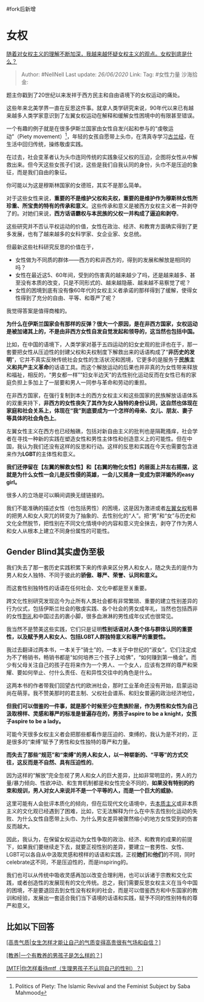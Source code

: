 #fork后新增

# 女权

[随着对女权主义的理解不断加深，我越来越怀疑女权主义的观点。女权到底是什么？](https://www.zhihu.com/question/401727574/answer/1299482121)

> Author: #NellNell
> Last update: *26/06/2020*
> Link:
> Tag: #女性力量 
> 沙海拾金:

题主你戳到了20世纪以来发祥于西方民主和自由语境下的女权运动的痛处。

这些年来北美学界一直在反思这件事。就拿人类学研究来说，90年代以来已有越来越多人类学家意识到了左翼女权运动在解释和缓解女性困境中的有限甚至错误。

一个有趣的例子就是在很多伊斯兰国家由女性自发兴起和参与的“虔敬运动”（Piety movement）[^1]，年轻的女孩自愿带上头巾，在清真寺学习[古兰经](https://zhida.zhihu.com/search?content_id=266336825&content_type=Answer&match_order=1&q=%E5%8F%A4%E5%85%B0%E7%BB%8F&zhida_source=entity)，在生活中回归传统，操练敬虔实践。

在过去，社会变革者认为头巾连同传统的实践象征父权的压迫，企图将女性从中解救出来。但今天这些女孩子们说，这些是我们自我认同的身份，头巾不是压迫的象征，而是我们自由的象征。

你可能以为这是穆斯林国家的女德班，其实不是那么简单。

对于这些女性来说，**重要的不是维护父权和夫权，重要的是维护作为穆斯林女性所珍重、所宝贵的特有的传承和意义**。这些传承和意义是被西方女权主义者一并剥夺了的。对她们来说，**西方话语霸权与本民族的父权一并构成了逼迫和剥夺**。

这些研究并不否认平权运动的价值，女性在政治、经济、和教育方面确实得到了更多发展，也有了越来越多的女科学家、女企业家、女总统。

但最新这些社科研究反思的价值在于，

- 女性做为不同质的群体——西方的和非西方的，得到的发展和解放是相同的吗？
- 女性在最近这5、60年间，受到的伤害真的越来越少了吗，还是越来越多、甚至没有本质的改变，只是不同形式的、越来越隐蔽、越来越不易察觉了呢？
- 女性的困境到底有没有像60年代的女权主义者承诺的那样得到了缓解，使得女性得到了充分的自由、平等、和尊严了呢？

我觉得答案是值得商榷的。

**为什么在伊斯兰国家会有那样的反弹？很大一个原因，是在非西方国家，女权运动是被加诸其上的，不是由非西方女性自发自觉发起和领导的，这当然也包括中国。**

比如，在中国的语境下，人类学家对基于五四运动的妇女史观的批评也在于，那一套要把女性从压迫性的封建父权和夫权制度下解救出来的话语构成了“**非历史的发明**”，它并不真实反映传统社会女性的生活状况和困境，它更多的是服务于**民族主义和共产主义革命**的话语工具。而这个解放运动的后果也并非真的为女性带来释放和福祉，相反的，“男女都一样”“妇女半边天”的去性别化运动反而在女性已有的家庭负担上多加上了一层要和男人一同参与革命和劳动的重担。

在非西方国家，在强行复制到本土的西方女权主义和这些国家的民族解放话语体系的双重夹持下，**非西方的女性丧失了其作为女人独特的身份认同，这自然也体现在家庭和社会关系上，体现在“我”到底要成为一个怎样的母亲、女儿、朋友、妻子等具体的社会角色上**。

左翼女性主义在西方也已经触礁，包括对新自由主义的批判也是隔靴搔痒，社会学者在寻找一种新的实践在塑造女性和男性主体性和创造意义上的可能性。但在中国，我认为我们还没有这样的反思和行动。这样的反思和实践在今天也需要包含进来作为**LGBT**的主体性和意义。

**我们还停留在【左翼的解救女性】和【右翼的物化女性】的层面上并左右摇摆，这就是为什么女性一会儿是反性侵的英雄，一会儿又摇身一变成为崇洋媚外的easy girl。**

很多人的立场是可以瞬间调换无缝链接的。

我们不能准确的描述女性（也包括男性）的困境，这是因为激进或者[左翼女权](https://zhida.zhihu.com/search?content_id=266336825&content_type=Answer&match_order=2&q=%E5%B7%A6%E7%BF%BC%E5%A5%B3%E6%9D%83&zhida_source=entity)粗暴的把男人和女人突兀的转变为了抽象的、去性别化的“人”。把“男”和“女”与历史和文化全然脱节，把性别在不同文化情境中的内容和意义完全抹去，剥夺了作为男人和女人从根本上建立不同身份属性的可能性。

## Gender Blind其实虚伪至极

我们失去了那一套历史实践积累下来的传承来区分男人和女人，随之失去的是作为男人和女人独特、不同于彼此的**骄傲、尊严、荣誉、认同和意义。**

而这套性别独特性的话语在任何社会、文化中都是至关重要。

跨文化性别研究发现迄今为止所有人类社会都有非常繁琐、重要的建立性别差异的行为仪式，包括伊斯兰社会的敬虔实践、各个社会的男女成年礼，当然也包括西非的女性[割礼](https://zhida.zhihu.com/search?content_id=266336825&content_type=Answer&match_order=1&q=%E5%89%B2%E7%A4%BC&zhida_source=entity)和中国过去的裹小脚，很多血淋淋的男性成年仪式也很常见。

我当然不是赞美这些实践，它们只是证明**性别话语对人类个体与群体认同的重要性，以及赋予男人和女人、包括LGBT人群独特意义和尊严的重要性。**

我过去翻译过两本书，一本关于“骑士”的，一本关于中世纪的“淑女”。它们注定成为不了畅销书，畅销书都是“如何培养三个孩子上哈佛”，“如何赚到第一桶金”。而少有父母关注自己的孩子在将来作为一个男人、一个女人，应该有怎样的尊严和荣耀、要如何举止、付什么责任、在和异性交往中的角色是什么。

这两本书的作者带我们回望古代的欧洲社会，那时工业革命还没有开始，启蒙运动尚在萌芽。我不赞美那时的君主制、父权社会谱系、和妇女普遍的政治经济地位，

**但我们可以借鉴的一件事，就是那个时候至少在贵族阶层，作为男性和女性为自己汲取榜样、灵感和尊严的标准是普遍存在的，男孩子aspire to be a knight，女孩子aspire to be a lady。**

可能今天很多女权主义者会把那些都看作是压迫的、束缚的，我认为是不对的，正是很多的“束缚”赋予了男性和女性独特的尊严和力量。

**而失去了那些“规范”和“束缚”的男人和女人，以一种崭新的、“平等”的方式交往，这反而是不自然、具有压迫性的**。

因为这样的“解放”完全忽视了男人和女人的巨大差异，比如非常明显的，男人的力量/暴力倾向、性欲冲动、和生育机制都是和女性完全不同的，**如果没有特别的约束和规训，男人对女人来说并不是一个平等的人，而是一个巨大的威胁**。

这里可能有人会批评本质化的倾向，但在后现代文化语境中，去[本质主义](https://zhida.zhihu.com/search?content_id=266336825&content_type=Answer&match_order=1&q=%E6%9C%AC%E8%B4%A8%E4%B8%BB%E4%B9%89&zhida_source=entity)或非本质主义的文化观已经遇到了困难，比如，它无法解释为什么在中东去性别化运动的失败、为什么女性自愿带上头巾、为什么男女差异被骤然缩小的地方女性受到的伤害反而越大。

因此，我认为，在保留女权运动为女性争取的政治、经济、和教育的成果的前提下，如果我们要继续走下去，就要正视性别的差异，要建立一套男性、女性、LGBT可以各自从中汲取灵感和榜样的话语和实践，正视**她们**和**他们**的不同，同时celebrate这不同，不是压迫性的，而是inspiring的。

我们也可以从传统中吸收灵感再加以改变合理利用，也可以诉诸于宗教和文化实践，或者创造性的发展现有的文化传统。总之，我们需要反思女权主义在当今中国的困境，不是要退回去到女性没有权利的社会，而是可以借鉴西方和中东国家的教训和经验，发展出一套适合我们当下语境的话语和实践，赋予不同的性别特有的尊严和意义。

## 比如以下回答

[[高贵气质|女生怎样才能让自己的气质变得高贵很有气场和自信？]](https://www.zhihu.com/question/297342809/answer/586101469)

[[教养|一个有教养的男孩子是怎么样的？]](https://www.zhihu.com/question/288381809/answer/681425360)

[[MTF|你怎样看待mtf（生理男孩子不认同自己的性别）？]](https://www.zhihu.com/question/358674467/answer/932097305)

[^1]: Politics of Piety: The Islamic Revival and the Feminist Subject by Saba Mahmood
